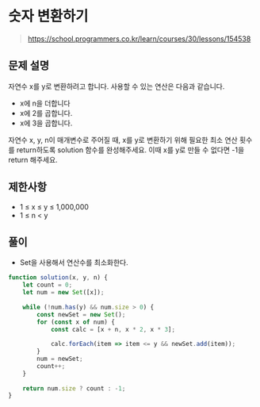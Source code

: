 # 숫자 변환하기
> https://school.programmers.co.kr/learn/courses/30/lessons/154538

## 문제 설명
자연수 x를 y로 변환하려고 합니다. 사용할 수 있는 연산은 다음과 같습니다.

- x에 n을 더합니다
- x에 2를 곱합니다.
- x에 3을 곱합니다.

자연수 x, y, n이 매개변수로 주어질 때, x를 y로 변환하기 위해 필요한 최소 연산 횟수를 return하도록 solution 함수를 완성해주세요. 이때 x를 y로 만들 수 없다면 -1을 return 해주세요.

## 제한사항
- 1 ≤ x ≤ y ≤ 1,000,000
- 1 ≤ n < y

## 풀이
- Set을 사용해서 연산수를 최소화한다.
```js
function solution(x, y, n) {
    let count = 0;
    let num = new Set([x]);
    
    while (!num.has(y) && num.size > 0) {
        const newSet = new Set();
        for (const x of num) {
            const calc = [x + n, x * 2, x * 3];
            
            calc.forEach(item => item <= y && newSet.add(item));
        }
        num = newSet;
        count++;
    }
    
    return num.size ? count : -1;
}
```
